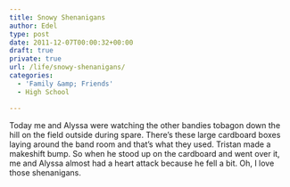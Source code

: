 ```yaml
---
title: Snowy Shenanigans
author: Edel
type: post
date: 2011-12-07T00:00:32+00:00
draft: true
private: true
url: /life/snowy-shenanigans/
categories:
  - 'Family &amp; Friends'
  - High School

---
```

Today me and Alyssa were watching the other bandies tobagon down the hill on the field outside during spare. There&#8217;s these large cardboard boxes laying around the band room and that&#8217;s what they used. Tristan made a makeshift bump. So when he stood up on the cardboard and went over it, me and Alyssa almost had a heart attack because he fell a bit. Oh, I love those shenanigans.

<ol class="footnote">
</ol>